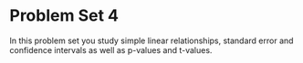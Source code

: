# Problem Set 4

In this problem set you study simple linear relationships, standard error and confidence intervals as well as p-values and t-values.